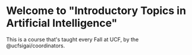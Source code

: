 # Welcome to "Introductory Topics in Artificial Intelligence"

This is a course that's taught every Fall at UCF, by the @ucfsigai/coordinators.
